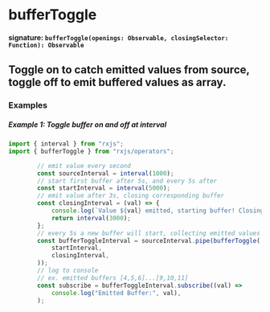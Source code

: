 # bufferToggle

#### signature: `bufferToggle(openings: Observable, closingSelector: Function): Observable`

## Toggle on to catch emitted values from source, toggle off to emit buffered values as array.

### Examples

##### Example 1: Toggle buffer on and off at interval

```ts
import { interval } from "rxjs";
import { bufferToggle } from "rxjs/operators";

        // emit value every second
        const sourceInterval = interval(1000);
        // start first buffer after 5s, and every 5s after
        const startInterval = interval(5000);
        // emit value after 3s, closing corresponding buffer
        const closingInterval = (val) => {
            console.log(`Value ${val} emitted, starting buffer! Closing in 3s!`);
            return interval(3000);
        };
        // every 5s a new buffer will start, collecting emitted values for 3s then emitting buffered values
        const bufferToggleInterval = sourceInterval.pipe(bufferToggle(
            startInterval,
            closingInterval,
        ));
        // log to console
        // ex. emitted buffers [4,5,6]...[9,10,11]
        const subscribe = bufferToggleInterval.subscribe((val) =>
            console.log("Emitted Buffer:", val),
        );
```
